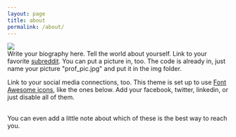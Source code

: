 ```yaml
---
layout: page
title: about
permalink: /about/
---
```


<img class="col one right" src="/img/prof_pic.jpg">

<br/>
Write your biography here. Tell the world about yourself. Link to your favorite <a href="http://reddit.com" target="blank">subreddit</a>. You can put a picture in, too. The code is already in, just name your picture "prof_pic.jpg" and put it in the img folder. 

Link to your social media connections, too. This theme is set up to use <a href="http://fortawesome.github.io/Font-Awesome/" target="blank">Font Awesome icons</a>, like the ones below. Add your facebook, twitter, linkedin, or just disable all of them. 

<br/>
<span class="contacticon2 center">
	<a href="mailto:geomoetric@gmail.com"><span class="fa-stack fa-lg">
	  <i class="fa fa-square fa-stack-2x"></i>
	  <i class="fa fa-envelope fa-stack-1x fa-inverse"></i>
	</span></a> 
	<a href="https://www.instagram.com/geomoetric/" target="_blank"><span class="fa-stack fa-lg">
	  <i class="fa fa-square fa-stack-2x"></i>
	  <i class="fa fa-instagram fa-stack-1x fa-inverse"></i>
	</span></a> 
	<a href="https://twitter.com/geomoetric/" target="_blank"><span class="fa-stack fa-lg">
	  <i class="fa fa-square fa-stack-2x"></i>
	  <i class="fa fa-twitter fa-stack-1x fa-inverse"></i>
	</span></a> 
	<a href="https://dribbble.com/geomoetric/" target="_blank"><span class="fa-stack fa-lg">
	  <i class="fa fa-square fa-stack-2x"></i>
	  <i class="fa fa-dribbble fa-stack-1x fa-inverse"></i>
	</span></a> 
	<a href="https://www.linkedin.com/in/geomoetric/" target="_blank"><span class="fa-stack fa-lg">
	  <i class="fa fa-square fa-stack-2x"></i>
	  <i class="fa fa-linkedin fa-stack-1x fa-inverse"></i>
	</span></a> 
	<a href="http://geomoetric.tumblr.com/" target="_blank"><span class="fa-stack fa-lg">
	  <i class="fa fa-square fa-stack-2x"></i>
	  <i class="fa fa-tumblr fa-stack-1x fa-inverse"></i>
	</span></a> 
	<a href="https://www.pinterest.com/geomoetric/" target="_blank"><span class="fa-stack fa-lg">
	  <i class="fa fa-square fa-stack-2x"></i>
	  <i class="fa fa-pinterest fa-stack-1x fa-inverse"></i>
	</span></a> 
	<a href="ttps://www.reddit.com/user/geomoetric/" target="_blank"><span class="fa-stack fa-lg">
	  <i class="fa fa-square fa-stack-2x"></i>
	  <i class="fa fa-reddit-alien fa-stack-1x fa-inverse"></i>
	</span></a> 
	<a href="https://github.com/geomoetric/" target="_blank"><span class="fa-stack fa-lg">
	  <i class="fa fa-square fa-stack-2x"></i>
	  <i class="fa fa-github-alt fa-stack-1x fa-inverse"></i>
	</span></a> 
	<a href="https://www.etsy.com/shop/Geomoetric/" target="_blank"><span class="fa-stack fa-lg">
	  <i class="fa fa-square fa-stack-2x"></i>
	  <i class="fa fa-shopping-basket fa-stack-1x fa-inverse"></i>
	</span></a> 
	<a href="https://www.behance.net/EricMoe" target="_blank"><span class="fa-stack fa-lg">
	  <i class="fa fa-square fa-stack-2x"></i>
	  <i class="fa fa-behance fa-stack-1x fa-inverse"></i>
	</span></a>
</span>

<div class="col three caption">
	You can even add a little note about which of these is the best way to reach you.
</div>

<!--
	<a href="mailto:geomoetric@gmail.com"><i class="fa fa-envelope-square"></i></a> <a href="https://www.instagram.com/geomoetric/" target="_blank"><i class="fa fa-instagram"></i></a> <a href="https://twitter.com/geomoetric/" target="_blank"><i class="fa fa-twitter-square"></i></a> <a href="https://dribbble.com/geomoetric/" target="_blank"><i class="fa fa-dribbble"></i></a> <a href="https://www.linkedin.com/in/geomoetric/" target="_blank"><i class="fa fa-linkedin-square"></i></a> <a href="http://geomoetric.tumblr.com/" target="_blank"><i class="fa fa-tumblr-square"></i></a> <a href="https://www.pinterest.com/geomoetric/" target="_blank"><i class="fa fa-pinterest-square"></i></a> <a href="ttps://www.reddit.com/user/geomoetric/" target="_blank"><i class="fa fa-reddit-square"></i></a> <a href="https://github.com/geomoetric/" target="_blank"><i class="fa fa-github-square"></i></a> <a href="https://www.etsy.com/shop/Geomoetric/" target="_blank"><i class="fa fa-shopping-cart"></i></a> <a href="https://www.behance.net/EricMoe" target="_blank"><i class="fa fa-behance-square"></i></a>
    
    <a href="mailto:geomoetric@gmail.com"><i class="fa fa-envelope"></i></a> <a href="https://www.instagram.com/geomoetric/" target="_blank"><i class="fa fa-instagram"></i></a> <a href="https://twitter.com/geomoetric/" target="_blank"><i class="fa fa-twitter"></i></a> <a href="https://dribbble.com/geomoetric/" target="_blank"><i class="fa fa-dribbble"></i></a> <a href="https://www.linkedin.com/in/geomoetric/" target="_blank"><i class="fa fa-linkedin"></i></a> <a href="http://geomoetric.tumblr.com/" target="_blank"><i class="fa fa-tumblr"></i></a> <a href="https://www.pinterest.com/geomoetric/" target="_blank"><i class="fa fa-pinterest"></i></a> <a href="ttps://www.reddit.com/user/geomoetric/" target="_blank"><i class="fa fa-reddit"></i></a> <a href="https://github.com/geomoetric/" target="_blank"><i class="fa fa-github"></i></a> <a href="https://www.etsy.com/shop/Geomoetric/" target="_blank"><i class="fa fa-shopping-cart"></i></a> <a href="https://www.behance.net/EricMoe" target="_blank"><i class="fa fa-behance"></i></a>
    
    -->

